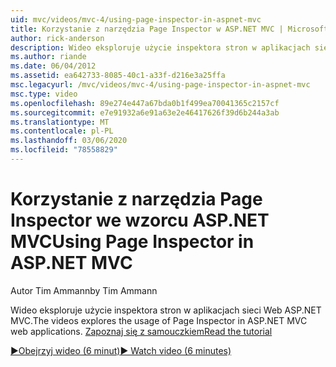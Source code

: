 ```yaml
---
uid: mvc/videos/mvc-4/using-page-inspector-in-aspnet-mvc
title: Korzystanie z narzędzia Page Inspector w ASP.NET MVC | Microsoft Docs
author: rick-anderson
description: Wideo eksploruje użycie inspektora stron w aplikacjach sieci Web ASP.NET MVC. Zapoznaj się z samouczkiem
ms.author: riande
ms.date: 06/04/2012
ms.assetid: ea642733-8085-40c1-a33f-d216e3a25ffa
msc.legacyurl: /mvc/videos/mvc-4/using-page-inspector-in-aspnet-mvc
msc.type: video
ms.openlocfilehash: 89e274e447a67bda0b1f499ea70041365c2157cf
ms.sourcegitcommit: e7e91932a6e91a63e2e46417626f39d6b244a3ab
ms.translationtype: MT
ms.contentlocale: pl-PL
ms.lasthandoff: 03/06/2020
ms.locfileid: "78558829"
---
```

# <a name="using-page-inspector-in-aspnet-mvc"></a><span data-ttu-id="05756-104">Korzystanie z narzędzia Page Inspector we wzorcu ASP.NET MVC</span><span class="sxs-lookup"><span data-stu-id="05756-104">Using Page Inspector in ASP.NET MVC</span></span>

<span data-ttu-id="05756-105">Autor Tim Ammann</span><span class="sxs-lookup"><span data-stu-id="05756-105">by Tim Ammann</span></span>

<span data-ttu-id="05756-106">Wideo eksploruje użycie inspektora stron w aplikacjach sieci Web ASP.NET MVC.</span><span class="sxs-lookup"><span data-stu-id="05756-106">The videos explores the usage of Page Inspector in ASP.NET MVC web applications.</span></span> [<span data-ttu-id="05756-107">Zapoznaj się z samouczkiem</span><span class="sxs-lookup"><span data-stu-id="05756-107">Read the tutorial</span></span>](../../overview/views/using-page-inspector-in-aspnet-mvc.md)

[<span data-ttu-id="05756-108">&#9654;Obejrzyj wideo (6 minut)</span><span class="sxs-lookup"><span data-stu-id="05756-108">&#9654; Watch video (6 minutes)</span></span>](https://channel9.msdn.com/Blogs/ASP-NET-Site-Videos/using-page-inspector-in-aspnet-mvc)
